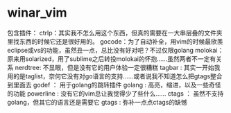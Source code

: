 winar_vim
=========
包含插件：
	ctrlp：其实我不怎么用这个东西，但真的需要在一大串层叠的文件夹里找东西的时候它还是很好用的。
	gocode：为了自动补全，用vim的时候最欣羡eclipse或vs的功能，虽然丑一点，总比没有好对吧？不过仅限golang
	molokai：原来用solarized，用了sublime之后转投molokai的怀抱……虽然两者不一定有关系
	nerdtree: 不显眼，但是没有它的用户体验一定很糟糕
	tagbar : 其实一开始我用的是taglist，奈何它没有对go语言的支持……或者说我不知道怎么把gtags整合到里面去
	godef ： 用于golang的跳转插件
	golang : 高亮，缩进，以及一些奇怪的功能
	powerline : 没有它的vim总让我觉得少了些什么……
	ctags ： 虽然不支持golang，但其它的语言还是需要它
	gtags : 弥补一点点ctags的缺憾

